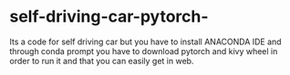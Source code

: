 # self-driving-car-pytorch-
Its a code for self driving car but you have to install ANACONDA IDE and through conda prompt you have to download pytorch
and kivy wheel in order to run it and that you can easily get in web.
